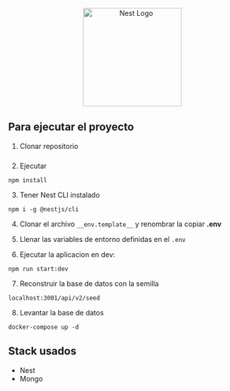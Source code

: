 <p align="center">
  <a href="http://nestjs.com/" target="blank"><img src="https://nestjs.com/img/logo-small.svg" width="200" alt="Nest Logo" /></a>
</p>

## Para ejecutar el proyecto

1. Clonar repositorio<h3>
2. Ejecutar

```
npm install
```
3. Tener Nest CLI instalado
```
npm i -g @nestjs/cli
```

4. Clonar el archivo ```__env.template__``` y renombrar la copiar __.env__

5. Llenar las variables de entorno definidas en el ```.env```

6. Ejecutar la aplicacion en dev:

```
npm run start:dev 
```

7. Reconstruir la base de datos con la semilla
```
localhost:3001/api/v2/seed
```
8. Levantar la base de datos

```
docker-compose up -d
```


## Stack usados

* Nest
* Mongo